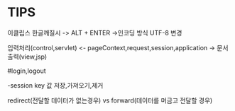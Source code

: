 # TIPS

이클립스 한글깨질시 -> ALT + ENTER ->인코딩 방식 UTF-8 변경

입력처리(control,servlet) <- pageContext,request,session,application -> 문서출력(view,jsp)

#login,logout

-session key 값 저장,가져오기,제거

redirect(전달할 데이터가 없는경우)     vs    forward(데이터를 머금고 전달할 경우)
